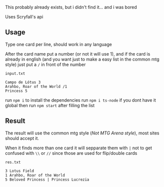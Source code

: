 This probably already exists, but i didn't find it... and i was bored

Uses Scryfall's api

## Usage
Type one card per line, should work in any language

After the card name put a number (or not it will use 1), and if the card is already in english (and you want just to make a easy list in the common mtg style) just put a `/` in front of the number

`input.txt`
```
Campo de Lótus 3
Arahbo, Roar of the World /1
Princess 5
```

run `npm i` to install the dependencies
run `npm i ts-node` if you dont have it global
then run `npm start` after filling the list

## Result

The result will use the common mtg style (*Not MTG Arena style*), most sites should accept it.

When it finds more than one card it will sepparate them with `|` not to get confused with `\\` or `//` since those are used for flip/double cards

`res.txt`
```
3 Lotus Field
1 Arahbo, Roar of the World
5 Beloved Princess | Princess Lucrezia
```
